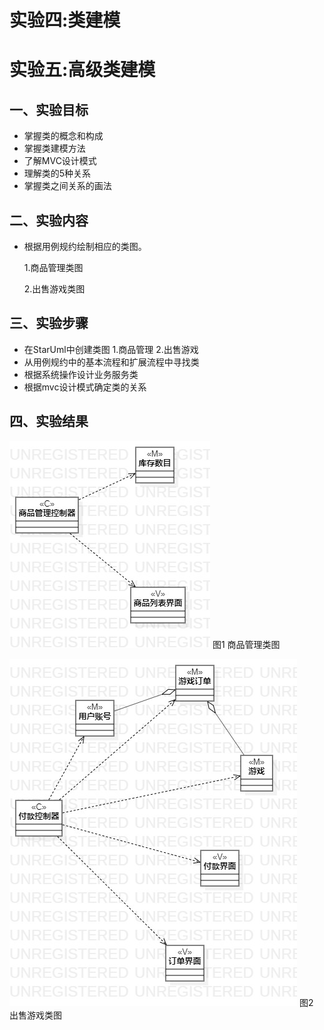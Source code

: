 # 实验四:类建模
# 实验五:高级类建模

## 一、实验目标
- 掌握类的概念和构成
- 掌握类建模方法
- 了解MVC设计模式
- 理解类的5种关系
- 掌握类之间关系的画法
## 二、实验内容
- 根据用例规约绘制相应的类图。

   1.商品管理类图

   2.出售游戏类图

## 三、实验步骤
- 在StarUml中创建类图
  1.商品管理
  2.出售游戏
- 从用例规约中的基本流程和扩展流程中寻找类
- 根据系统操作设计业务服务类
- 根据mvc设计模式确定类的关系
## 四、实验结果
![查看类图](./lab4.5-kcMVC.jpg)
图1 商品管理类图


![录入类图](./lab4.5-saleMVC.jpg)
图2 出售游戏类图
